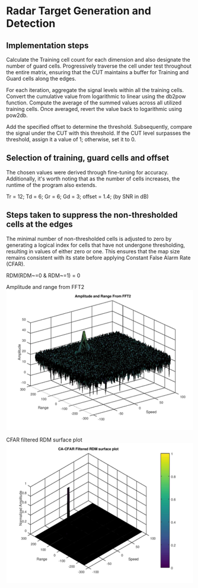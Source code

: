
# Radar Target Generation and Detection

## Implementation steps

Calculate the Training cell count for each dimension and also designate the number of guard cells. Progressively traverse the cell under test throughout the entire matrix, ensuring that the CUT maintains a buffer for Training and Guard cells along the edges.

For each iteration, aggregate the signal levels within all the training cells. Convert the cumulative value from logarithmic to linear using the db2pow function. Compute the average of the summed values across all utilized training cells. Once averaged, revert the value back to logarithmic using pow2db.

Add the specified offset to determine the threshold. Subsequently, compare the signal under the CUT with this threshold. If the CUT level surpasses the threshold, assign it a value of 1; otherwise, set it to 0.

## Selection of training, guard cells and offset

The chosen values were derived through fine-tuning for accuracy. Additionally, it's worth noting that as the number of cells increases, the runtime of the program also extends.

Tr = 12; Td = 6;
Gr = 6; Gd = 3;
offset = 1.4; (by SNR in dB)

## Steps taken to suppress the non-thresholded cells at the edges

The minimal number of non-thresholded cells is adjusted to zero by generating a logical index for cells that have not undergone thresholding, resulting in values of either zero or one. This ensures that the map size remains consistent with its state before applying Constant False Alarm Rate (CFAR).

RDM(RDM~=0 & RDM~=1) = 0

Amplitude and range from FFT2
![](./images/range_2nd_fft.jpg/)

CFAR filtered RDM surface plot
![](./images/range_2nd_fft_afterCFAR.jpg)